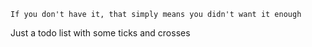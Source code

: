 `If you don't have it, that simply means you didn't want it enough`

Just a todo list with some ticks and crosses
